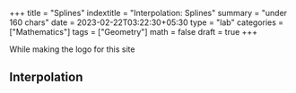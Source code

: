 +++
title = "Splines"
indextitle = "Interpolation: Splines"
summary = "under 160 chars"
date = 2023-02-22T03:22:30+05:30
type = "lab"
categories = ["Mathematics"]
tags = ["Geometry"]
math = false
draft = true
+++

While making the logo for this site

## Interpolation
